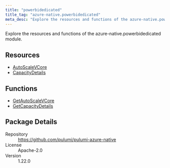 ```yaml
---
title: "powerbidedicated"
title_tag: "azure-native.powerbidedicated"
meta_desc: "Explore the resources and functions of the azure-native.powerbidedicated module."
---
```


<!-- WARNING: this file was generated by Pulumi Docs Generator. -->
<!-- Do not edit by hand unless you're certain you know what you are doing! -->

Explore the resources and functions of the azure-native.powerbidedicated module.

<h2 id="resources">Resources</h2>
<ul class="api">
    <li><a href="autoscalevcore" title="AutoScaleVCore"><span class="symbol resource"></span>AutoScaleVCore</a></li>
    <li><a href="capacitydetails" title="CapacityDetails"><span class="symbol resource"></span>CapacityDetails</a></li>
</ul>

<h2 id="functions">Functions</h2>
<ul class="api">
    <li><a href="getautoscalevcore" title="GetAutoScaleVCore"><span class="symbol function"></span>GetAutoScaleVCore</a></li>
    <li><a href="getcapacitydetails" title="GetCapacityDetails"><span class="symbol function"></span>GetCapacityDetails</a></li>
</ul>

<h2 id="package-details">Package Details</h2>
<dl class="package-details">
	<dt>Repository</dt>
	<dd><a href="https://github.com/pulumi/pulumi-azure-native">https://github.com/pulumi/pulumi-azure-native</a></dd>
	<dt>License</dt>
	<dd>Apache-2.0</dd>
	<dt>Version</dt>
	<dd>1.22.0</dd>
</dl>

